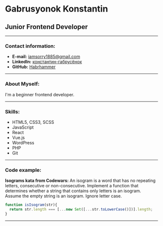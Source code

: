 # Gabrusyonok Konstantin

## Junior Frontend Developer

---

### Contact information:

- **E-mail:** iamsorry1885@gmail.com
- **LinkedIn:** [константин-габрусёнок](https://www.linkedin.com/in/%D0%BA%D0%BE%D0%BD%D1%81%D1%82%D0%B0%D0%BD%D1%82%D0%B8%D0%BD-%D0%B3%D0%B0%D0%B1%D1%80%D1%83%D1%81%D1%91%D0%BD%D0%BE%D0%BA-034182215/)
- **GitHub:** [Habrhammer](https://github.com/Habrhammer)

---

### About Myself:

I'm a beginner frontend developer.

---

### Skills:

- HTML5, CSS3, SCSS
- JavaScript
- React
- Vue.js
- WordPress
- PHP
- Git

---

### Code example:

**Isograms kata from Codewars:**
An isogram is a word that has no repeating letters, consecutive or non-consecutive. Implement a function that determines whether a string that contains only letters is an isogram. Assume the empty string is an isogram. Ignore letter case.

```javascript
function isIsogram(str){
  return str.length === [...new Set([...str.toLowerCase()])].length;
}
```

---